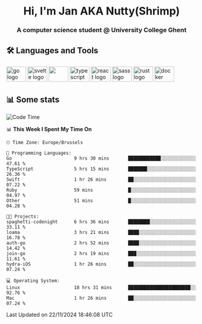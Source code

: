 <h1 align="center">Hi, I'm Jan AKA Nutty(Shrimp)</h1>
<h3 align="center">A computer science student @ University College Ghent</h3>

<h2 align="left">🛠️ Languages and Tools</h2>

###

<div align="left">
  <img src="https://cdn.jsdelivr.net/gh/devicons/devicon/icons/go/go-original.svg" height="40" width="52" alt="go logo"  />
  <img src="https://cdn.jsdelivr.net/gh/devicons/devicon@latest/icons/svelte/svelte-original.svg"  height="40" width="52" alt="svelte logo" />
  <img src="https://cdn.jsdelivr.net/gh/devicons/devicon@latest/icons/tailwindcss/tailwindcss-original.svg" height="40" width="52" />
  <img src="https://cdn.jsdelivr.net/gh/devicons/devicon/icons/typescript/typescript-original.svg" height="40" width="52" alt="typescript logo"  />
  <img src="https://cdn.jsdelivr.net/gh/devicons/devicon/icons/react/react-original.svg" height="40" width="52" alt="react logo"  />
  <img src="https://cdn.jsdelivr.net/gh/devicons/devicon/icons/sass/sass-original.svg" height="40" width="52" alt="sass logo"  />
  <img src="https://cdn.jsdelivr.net/gh/devicons/devicon@latest/icons/rust/rust-original.svg" height="40" width="52" alt="rust logo" />
  <img src="https://cdn.jsdelivr.net/gh/devicons/devicon/icons/docker/docker-original.svg" height="40" width="52" alt="docker logo"  />
</div>

<h2>📊 Some stats</h2>

<!--START_SECTION:waka-->
![Code Time](http://img.shields.io/badge/Code%20Time-5%2C278%20hrs%2017%20mins-blue)

📊 **This Week I Spent My Time On** 

```text
🕑︎ Time Zone: Europe/Brussels

💬 Programming Languages: 
Go                       9 hrs 30 mins       ████████████░░░░░░░░░░░░░   47.61 % 
TypeScript               5 hrs 15 mins       ███████░░░░░░░░░░░░░░░░░░   26.36 % 
Swift                    1 hr 26 mins        ██░░░░░░░░░░░░░░░░░░░░░░░   07.22 % 
Ruby                     59 mins             █░░░░░░░░░░░░░░░░░░░░░░░░   04.97 % 
Other                    51 mins             █░░░░░░░░░░░░░░░░░░░░░░░░   04.28 % 

🐱‍💻 Projects: 
spaghetti-codenight      6 hrs 36 mins       ████████░░░░░░░░░░░░░░░░░   33.11 % 
loama                    3 hrs 21 mins       ████░░░░░░░░░░░░░░░░░░░░░   16.78 % 
auth-go                  2 hrs 52 mins       ████░░░░░░░░░░░░░░░░░░░░░   14.42 % 
join-go                  2 hrs 19 mins       ███░░░░░░░░░░░░░░░░░░░░░░   11.61 % 
hydra-iOS                1 hr 26 mins        ██░░░░░░░░░░░░░░░░░░░░░░░   07.24 % 

💻 Operating System: 
Linux                    18 hrs 31 mins      ███████████████████████░░   92.76 % 
Mac                      1 hr 26 mins        ██░░░░░░░░░░░░░░░░░░░░░░░   07.24 % 
```


 Last Updated on 22/11/2024 18:46:08 UTC
<!--END_SECTION:waka-->
